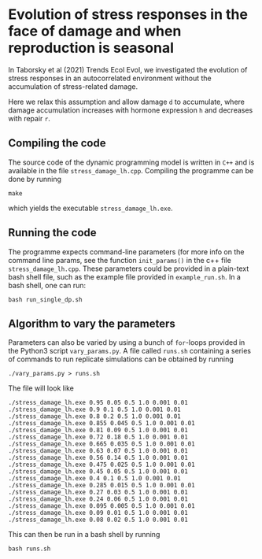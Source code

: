 # Evolution of stress responses in the face of damage and when reproduction is seasonal

In Taborsky et al (2021) Trends Ecol Evol, we investigated the evolution of stress responses in an autocorrelated environment without the accumulation of stress-related damage.

Here we relax this assumption and allow damage `d` to accumulate, where damage accumulation increases with hormone expression `h` and decreases with repair `r`.

## Compiling the code
The source code of the dynamic programming model is written in `C++` and is available in the file `stress_damage_lh.cpp`. Compiling the programme can be done by running
```
make
```
which yields the executable `stress_damage_lh.exe`.

## Running the code
The programme expects command-line parameters (for more info on the command line params, see the function `init_params()` in the c++ file `stress_damage_lh.cpp`. These parameters could be provided in a plain-text bash shell file, such as the example file provided in `example_run.sh`. In a bash shell, one can run:
```
bash run_single_dp.sh
```

## Algorithm to vary the parameters
Parameters can also be varied by using a bunch of `for`-loops provided in the Python3 script `vary_params.py`. A file called `runs.sh` containing a series of commands to run replicate simulations can be obtained by running
```
./vary_params.py > runs.sh
```

The file will look like
```
./stress_damage_lh.exe 0.95 0.05 0.5 1.0 0.001 0.01
./stress_damage_lh.exe 0.9 0.1 0.5 1.0 0.001 0.01
./stress_damage_lh.exe 0.8 0.2 0.5 1.0 0.001 0.01
./stress_damage_lh.exe 0.855 0.045 0.5 1.0 0.001 0.01
./stress_damage_lh.exe 0.81 0.09 0.5 1.0 0.001 0.01
./stress_damage_lh.exe 0.72 0.18 0.5 1.0 0.001 0.01
./stress_damage_lh.exe 0.665 0.035 0.5 1.0 0.001 0.01
./stress_damage_lh.exe 0.63 0.07 0.5 1.0 0.001 0.01
./stress_damage_lh.exe 0.56 0.14 0.5 1.0 0.001 0.01
./stress_damage_lh.exe 0.475 0.025 0.5 1.0 0.001 0.01
./stress_damage_lh.exe 0.45 0.05 0.5 1.0 0.001 0.01
./stress_damage_lh.exe 0.4 0.1 0.5 1.0 0.001 0.01
./stress_damage_lh.exe 0.285 0.015 0.5 1.0 0.001 0.01
./stress_damage_lh.exe 0.27 0.03 0.5 1.0 0.001 0.01
./stress_damage_lh.exe 0.24 0.06 0.5 1.0 0.001 0.01
./stress_damage_lh.exe 0.095 0.005 0.5 1.0 0.001 0.01
./stress_damage_lh.exe 0.09 0.01 0.5 1.0 0.001 0.01
./stress_damage_lh.exe 0.08 0.02 0.5 1.0 0.001 0.01
```

This can then be run in a bash shell by running
```
bash runs.sh
```

